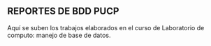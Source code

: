 ## REPORTES DE BDD PUCP
Aquí se suben los trabajos elaborados en el curso de Laboratorio de computo: manejo de base de datos.
